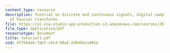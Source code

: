 ```yaml
---
content_type: resource
description: Tutorial on discrete and continuous signals, digital sampling, and summary
  of Fourier transforms.
file: https://ol-ocw-studio-app-production.s3.amazonaws.com/courses/20-309-biological-engineering-ii-instrumentation-and-measurement-fall-2006/d77564eb7de7cbcd98a22d64bbca401e_tutorial1.pdf
file_type: application/pdf
resourcetype: Document
title: tutorial1.pdf
uid: d77564eb-7de7-cbcd-98a2-2d64bbca401e
---
```


